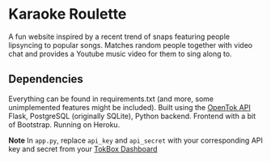 Karaoke Roulette
=============
A fun website inspired by a recent trend of snaps featuring people lipsyncing to popular songs. Matches random people together with video chat and provides a Youtube music video for them to sing along to.

Dependencies
-------------
Everything can be found in requirements.txt (and more, some unimplemented features might be included).
Built using the [OpenTok API](https://tokbox.com)
Flask, PostgreSQL (originally SQLite), Python backend.
Frontend with a bit of Bootstrap. Running on Heroku.

**Note**
In `app.py`, replace `api_key` and `api_secret` with your corresponding API key and secret from your [TokBox Dashboard](http://dashboard.tokbox.com/)
